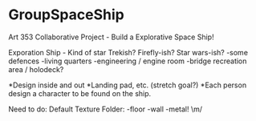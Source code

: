 GroupSpaceShip
==============

Art 353 Collaborative Project - Build a Explorative Space Ship!

Exporation Ship - Kind of star Trekish? Firefly-ish? Star wars-ish?
-some defences
-living quarters
-engineering / engine room
-bridge
recreation area / holodeck?

*Design inside and out
*Landing pad, etc. (stretch goal?)
*Each person design a character to be found on the ship.

Need to do:
Default Texture Folder:
-floor
-wall
-metal! \m/

